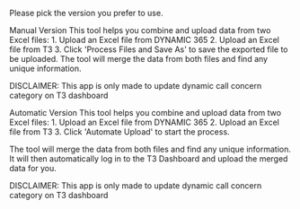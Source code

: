 Please pick the version you prefer to use. 

Manual Version
This tool helps you combine and upload data from two Excel files:
    1. Upload an Excel file from DYNAMIC 365
    2. Upload an Excel file from T3
    3. Click 'Process Files and Save As' to save the exported file to be uploaded.
The tool will merge the data from both files and find any unique information.

DISCLAIMER: This app is only made to update dynamic call concern category on T3 dashboard

Automatic Version
This tool helps you combine and upload data from two Excel files:
    1. Upload an Excel file from DYNAMIC 365
    2. Upload an Excel file from T3
    3. Click 'Automate Upload' to start the process.

The tool will merge the data from both files and find any unique information.
It will then automatically log in to the T3 Dashboard and upload the merged data for you.

DISCLAIMER: This app is only made to update dynamic call concern category on T3 dashboard